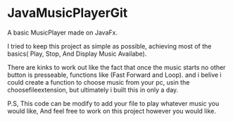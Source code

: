 # JavaMusicPlayerGit
A basic MusicPlayer made on JavaFx.

I tried to keep this project as simple as possible,
achieving most of the basics( Play, Stop, And Display Music Availabe).

There are kinks to work out like the fact that once the music starts no other button is presseable,
functions like (Fast Forward and Loop).
and i belive i could create a function to choose music from your pc, usin the choosefileextension,
but ultimately i built this in only a day.

P.S, This code can be modify to add your file to play whatever music you would like,
And feel free to work on this project however you would like.
